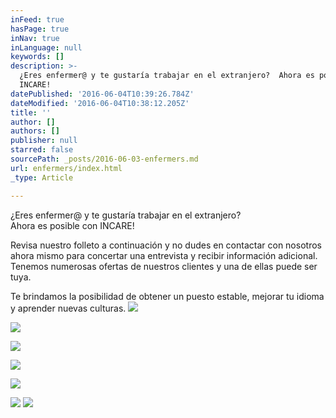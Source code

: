 ```yaml
---
inFeed: true
hasPage: true
inNav: true
inLanguage: null
keywords: []
description: >-
  ¿Eres enfermer@ y te gustaría trabajar en el extranjero?  Ahora es posible con
  INCARE! 
datePublished: '2016-06-04T10:39:26.784Z'
dateModified: '2016-06-04T10:38:12.205Z'
title: ''
author: []
authors: []
publisher: null
starred: false
sourcePath: _posts/2016-06-03-enfermers.md
url: enfermers/index.html
_type: Article

---
```

¿Eres enfermer@ y te gustaría trabajar en el extranjero?   
Ahora es posible con INCARE! 

Revisa nuestro folleto a continuación y no dudes en contactar con nosotros ahora mismo para concertar una entrevista y recibir información adicional. Tenemos numerosas ofertas de nuestros clientes y una de ellas puede ser tuya. 

Te brindamos la posibilidad de obtener un puesto estable, mejorar tu idioma y aprender nuevas culturas. ![](https://the-grid-user-content.s3-us-west-2.amazonaws.com/62ce5b9b-e519-433f-b089-6f06b5b3072d.jpg)

  
![](https://the-grid-user-content.s3-us-west-2.amazonaws.com/ca5aba09-8595-4cbb-8b68-6fb875017794.jpg)

  
![](https://the-grid-user-content.s3-us-west-2.amazonaws.com/f6ad422a-b0a2-4cad-b7e2-1baa391034f9.jpg)

  
![](https://the-grid-user-content.s3-us-west-2.amazonaws.com/a5b0eb24-8b6c-4a66-81a6-7a12fd16667b.jpg)

  
  
![](https://the-grid-user-content.s3-us-west-2.amazonaws.com/edabefff-b09a-45a4-9435-4ff837e66e2c.jpg)

  
![](https://the-grid-user-content.s3-us-west-2.amazonaws.com/a424f2ab-013e-4fdd-b8ba-e77b01f3703c.jpg)
![](https://the-grid-user-content.s3-us-west-2.amazonaws.com/a96c9b47-cb8e-4334-88fe-9fbc0bd88a40.jpg)